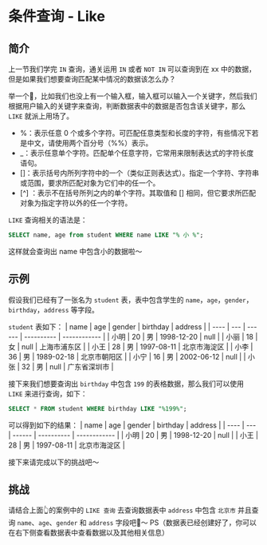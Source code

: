 # 条件查询 - Like

## 简介

上一节我们学完 `IN` 查询，通关运用 `IN` 或者 `NOT IN` 可以查询到在 xx 中的数据，但是如果我们想要查询匹配某中情况的数据该怎么办？

举一个🌰，比如我们也没上有一个输入框，输入框可以输入一个关键字，然后我们根据用户输入的关键字来查询，判断数据表中的数据是否包含该关键字，那么 `LIKE` 就派上用场了。

- %：表示任意 0 个或多个字符。可匹配任意类型和长度的字符，有些情况下若是中文，请使用两个百分号（%%）表示。
- \_：表示任意单个字符。匹配单个任意字符，它常用来限制表达式的字符长度语句。
- []：表示括号内所列字符中的一个（类似正则表达式）。指定一个字符、字符串或范围，要求所匹配对象为它们中的任一个。
- [^] ：表示不在括号所列之内的单个字符。其取值和 [] 相同，但它要求所匹配对象为指定字符以外的任一个字符。

`LIKE` 查询相关的语法是：

```sql
SELECT name, age from student WHERE name LIKE "% 小 %";
```

这样就会查询出 name 中包含小的数据啦～

## 示例

假设我们已经有了一张名为 `student` 表，表中包含学生的 `name`，`age`，`gender`，`birthday`，`address` 等字段。

`student` 表如下：
| name | age | gender | birthday | address |
| ---- | --- | ------ | ---------- | ------------ |
| 小明 | 20 | 男 | 1998-12-20 | null |
| 小丽 | 18 | 女 | null | 上海市浦东区 |
| 小王 | 28 | 男 | 1997-08-11 | 北京市海淀区 |
| 小李 | 36 | 男 | 1989-02-18 | 北京市朝阳区 |
| 小宁 | 16 | 男 | 2002-06-12 | null |
| 小张 | 32 | 男 | null | 广东省深圳市 |

接下来我们想要查询出 `birthday` 中包含 `199` 的表格数据，那么我们可以使用 `LIKE` 来进行查询，如下：

```sql
SELECT * FROM student WHERE birthday LIKE "%199%";
```

可以得到如下的结果：
| name | age | gender | birthday | address |
| ---- | --- | ------ | ---------- | ------------ |
| 小明 | 20 | 男 | 1998-12-20 | null |
| 小王 | 28 | 男 | 1997-08-11 | 北京市海淀区 |

接下来请完成以下的挑战吧～

## 挑战

请结合上面👆的案例中的 `LIKE 查询` 去查询数据表中 `address` 中包含 `北京市` 并且查询 `name`、`age`、`gender` 和 `address` 字段吧🌈～
PS（数据表已经创建好了，你可以在右下侧查看数据表中查看数据以及其他相关信息）
